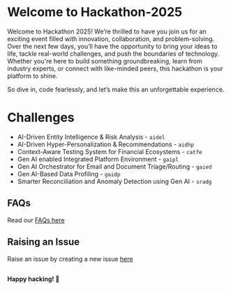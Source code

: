 # Welcome to Hackathon-2025

Welcome to Hackathon 2025! We’re thrilled to have you join us for an exciting event filled with innovation, collaboration, and problem-solving. Over the next few days, you’ll have the opportunity to bring your ideas to life, tackle real-world challenges, and push the boundaries of technology. Whether you're here to build something groundbreaking, learn from industry experts, or connect with like-minded peers, this hackathon is your platform to shine. 

So dive in, code fearlessly, and let’s make this an unforgettable experience. 

# Challenges

- AI-Driven Entity Intelligence & Risk Analysis - `aidel`
- AI-Driven Hyper-Personalization & Recommendations - `aidhp`
- Context-Aware Testing System for Financial Ecosystems - `catfe`
- Gen AI enabled Integrated Platform Environment - `gaipl`
- Gen AI Orchestrator for Email and Document Triage/Routing - `gaied`
- Gen AI-Based Data Profiling - `gaidp`
- Smarter Reconciliation and Anomaly Detection using Gen AI - `sradg`

## FAQs
Read our [FAQs here](https://github.com/ewfx/help/blob/main/README.md)

## Raising an Issue
Raise an issue by creating a new issue [here](https://github.com/ewfx/help/issues)

##
**Happy hacking! 🚀**
